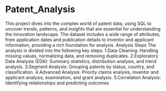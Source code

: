 # Patent_Analysis
 This project dives into the complex world of patent data, using SQL to uncover trends, patterns, and insights that are essential for understanding the innovation landscape. The dataset includes a wide range of attributes, from application dates and publication details to inventor and applicant information, providing a rich foundation for analysis.
Analysis Steps
The analysis is divided into the following key steps:
1.Data Cleaning: Handling missing values, normalizing data, and removing duplicates.
2.Exploratory Data Analysis (EDA): Summary statistics, distribution analysis, and trend analysis.
3.Segment Analysis: Grouping patents by status, country, and classification.
4.Advanced Analysis: Priority claims analysis, inventor and applicant analysis, examination, and grant analysis.
5.Correlation Analysis: Identifying relationships and predicting outcomes
